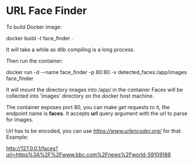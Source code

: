 # URL Face Finder

To build Docker image:

docker build -t face_finder .

It will take a while as dlib compiling is a long process.

Then run the container:

docker run -d --name face_finder -p 80:80 -v detected_faces:/app/images face_finder

It will mount the directory images into /app/ in the container
Faces will be collected into 'images' directory on the docker host machine.

The container exposes port 80, you can make _get_ requests to it, the endpoint name is **faces**. 
It accepts **url** query argument with the url to parse for images.

Url has to be encoded, you can use _https://www.urlencoder.org/_ for that.
Example:

http://127.0.0.1/faces?url=https%3A%2F%2Fwww.bbc.com%2Fnews%2Fworld-59109186

